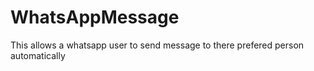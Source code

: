 # WhatsAppMessage
This allows a whatsapp user to send message to there prefered person automatically
